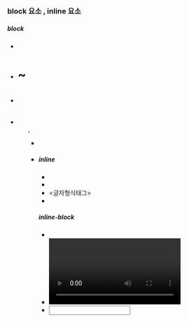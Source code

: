 ### block 요소 , inline 요소
##### block
- <div>
- <h1>~<h6>
- <p>
- <ol>,<ul>
- <table>
- <form>

##### inline
- <span>
- <a>
- <글자형식태그>
- <label>

##### inline-block
- <img>
- <video>
- <input>
